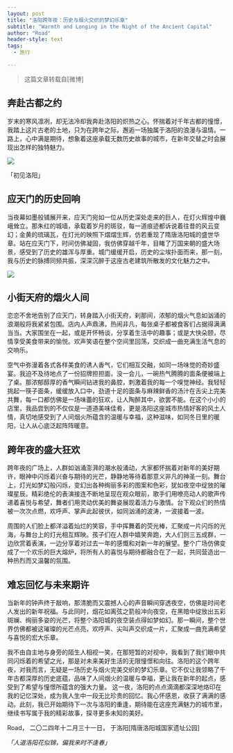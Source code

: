 ```yaml
---
layout: post
title: "洛阳跨年夜：历史与烟火交织的梦幻乐章"
subtitle: "Warmth and Longing in the Night of the Ancient Capital"
author: "Road"
header-style: text
tags:
  - 旅行

---
```


> 这篇文章转载自[微博] <!-- 这是一条注释内容，可以是一行，也以是多行 (https://www.zhihu.com/question/403735935/answer/1321904076)-->

奔赴古都之约
------

岁末的寒风凛冽，却无法冷却我奔赴洛阳的炽热之心。怀揣着对千年古都的憧憬，我踏上这片古老的土地，只为在跨年之际，邂逅一场独属于洛阳的浪漫与温情。一路上，心中满是期待，想象着这座承载无数历史故事的城市，在新年交替之时会展现出怎样的独特魅力。



![](https://picture.gptkong.com/20250106/23325d59e6880c4de383fc9169a5d752a6.jpg)

「初见洛阳」

应天门的历史回响
-------

当夜幕如墨般铺展开来，应天门宛如一位从历史深处走来的巨人，在灯火辉煌中巍峨耸立。那朱红的城墙，承载着岁月的斑驳，每一道痕迹都诉说着往昔的风云变幻；金黄的琉璃瓦，在灯光的映照下熠熠生辉，仿若重现了隋唐洛阳城的盛世华章。站在应天门下，时间仿佛凝固，我仿佛穿越千年，目睹了万国来朝的盛大场景，感受到了历史的雄浑与厚重。城门缓缓开启，历史的尘埃扑面而来，那一刻，我与历史的脉搏同频共振，深深沉醉于这座古老建筑所散发的文化魅力之中。



![](https://picture.gptkong.com/20250106/2330661a5af189471da3cf6619ec83a930.jpg)






小街天府的烟火人间
---

恋恋不舍地告别了应天门，转身踏入小街天府，刹那间，浓郁的烟火气息如汹涌的浪潮般将我紧紧包围。店内人声鼎沸，热闹非凡，每张桌子都被食客们占据得满满当当。大家围坐在一起，或是开怀畅谈，分享着生活中的趣事；或是大快朵颐，尽情享受美食带来的愉悦。欢声笑语在整个空间里回荡，交织成一曲充满生活气息的交响乐。

空气中弥漫着各式各样美食的诱人香气，它们相互交融，如同一场味觉的奇妙盛宴。我迫不及待地点了一份招牌担担面，没一会儿，一碗热气腾腾的面条便被端上了桌。那浓郁醇厚的香气瞬间钻进我的鼻腔，刺激着我的每一个嗅觉神经。我轻轻挑起一筷子面条，缓缓放入口中，劲道十足的面条与麻辣鲜香的汤汁在舌尖上完美共舞，每一口都仿佛是一场味蕾的狂欢，让人陶醉其中，欲罢不能。在这个小小的店里，我品尝到的不仅仅是一道道美味佳肴，更是洛阳这座城市热情好客的风土人情，真切地感受到了人间烟火所蕴含的温暖与幸福，这种滋味，如同冬日里的暖阳，让人从心底泛起阵阵暖意。



跨年夜的盛大狂欢
---

跨年夜的广场上，人群如汹涌澎湃的潮水般涌动，大家都怀揣着对新年的美好期许，眼神中闪烁着兴奋与期待的光芒，静静地等待着那意义非凡的神圣一刻。舞台上，灯光如梦幻般闪烁，变幻出各种绚丽多彩的图案和色彩，犹如夜空中绽放的璀璨星辰。精彩绝伦的表演接连不断地呈现在观众眼前，歌手们用嘹亮动人的歌声传递着喜悦与希望，舞者们用灵动优美的舞姿展现着活力与激情。台下观众们的热情被一次次点燃，欢呼声、掌声此起彼伏，如同汹涌的波涛，一波接着一波。

周围的人们脸上都洋溢着灿烂的笑容，手中挥舞着的荧光棒，汇聚成一片闪烁的光海，与舞台上的灯光相互辉映。孩子们在人群中嬉笑奔跑，大人们则三五成群，一边欣赏着表演，一边分享着对过去一年的感慨和对新一年的展望。整个广场仿佛变成了一个欢乐的巨大熔炉，将所有人的喜悦与期待都融合在了一起，共同营造出一种热烈而又温馨的氛围。


难忘回忆与未来期许
--

当新年的钟声终于敲响，那清脆而又震撼人心的声音瞬间穿透夜空，仿佛是时间老人发出的新年祝福。与此同时，烟花如离弦之箭般冲向夜空，在黑暗中绽放出五彩斑斓、绚丽多姿的光芒，将整个洛阳城的夜空装点得如梦如幻。那一瞬间，整个世界仿佛都被这璀璨的光芒点亮，欢呼声、尖叫声交织成一片，汇聚成一曲充满希望与喜悦的宏大乐章。

我不由自主地与身旁的陌生人相视一笑，在那短暂的对视中，我看到了我们眼中共同闪烁着的希望之光，那是对未来美好生活的无限憧憬和向往。洛阳的这个跨年夜，对我而言，无疑是一场历史与烟火完美交织的梦幻乐章。它不仅让我领略了千年古都深厚的历史底蕴，品味了人间烟火的温暖与幸福，更让我在新年的起点，感受到了希望与憧憬所蕴含的强大力量。
这一夜，洛阳的点点滴滴都深深地烙印在我的记忆深处，成为我人生中一段无比珍贵的回忆。我心怀感恩，收获了满满的感动。此刻，我已开始期待下一次与洛阳的重逢，期待能在这座充满魅力的城市里，继续书写属于我的精彩故事，探寻更多未知的美好。



Road，
二〇二四年十二月三十一日，
于洛阳[隋唐洛阳城国家遗址公园]


_「人道洛阳花似锦，偏我来时不逢春」_


